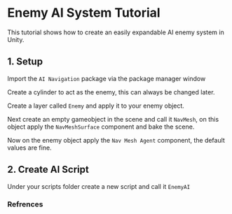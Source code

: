 # Enemy AI System Tutorial

This tutorial shows how to create an easily expandable AI enemy system in Unity.

## 1. Setup

Import the `AI Navigation` package via the package manager window

Create a cylinder to act as the enemy, this can always be changed later.

Create a layer called `Enemy` and apply it to your enemy object.

Next create an empty gameobject in the scene and call it `NavMesh`, on this object apply the `NavMeshSurface` component and bake the scene.

Now on the enemy object apply the `Nav Mesh Agent` component, the default values are fine.

## 2. Create AI Script

Under your scripts folder create a new script and call it `EnemyAI`

### Refrences